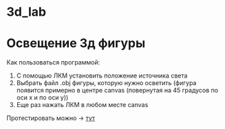# 3d_lab  
# Освещение 3д фигуры  
Как пользоваться программой:  
1. С помощью ЛКМ установить положение источника света
2. Выбрать файл .obj фигуры, которую нужно осветить (фигура появится примерно в центре canvas (повернутая на 45 градусов по оси x и по оси y))
3. Еще раз нажать ЛКМ в любом месте canvas  
  
Протестировать можно -> [тут](https://avel0041.github.io/3d_lab/3d.html)
